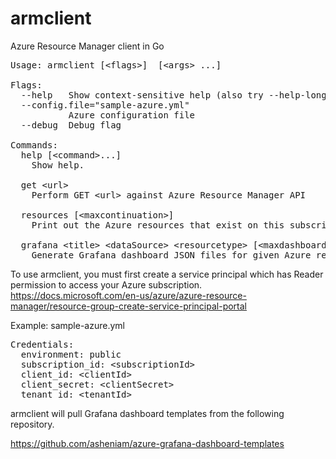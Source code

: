 # armclient
Azure Resource Manager client in Go

<pre>
Usage: armclient [&lt;flags&gt;] <command> [&lt;args&gt; ...]

Flags:
  --help   Show context-sensitive help (also try --help-long and --help-man).
  --config.file="sample-azure.yml"
           Azure configuration file
  --debug  Debug flag

Commands:
  help [&lt;command&gt;...]
    Show help.

  get &lt;url&gt;
    Perform GET &lt;url&gt; against Azure Resource Manager API

  resources [&lt;maxcontinuation&gt;]
    Print out the Azure resources that exist on this subscription

  grafana &lt;title&gt; &lt;dataSource&gt; &lt;resourcetype&gt; [&lt;maxdashboardresource&gt;] [&lt;maxcontinuation&gt;]
    Generate Grafana dashboard JSON files for given Azure resource type
</pre>

To use armclient, you must first create a service principal which has Reader permission to access your Azure subscription.
https://docs.microsoft.com/en-us/azure/azure-resource-manager/resource-group-create-service-principal-portal

Example: sample-azure.yml
<pre>
Credentials:
  environment: public
  subscription_id: &lt;subscriptionId&gt;
  client_id: &lt;clientId&gt;
  client_secret: &lt;clientSecret&gt;
  tenant_id: &lt;tenantId&gt;
</pre>

armclient will pull Grafana dashboard templates from the following repository.

https://github.com/asheniam/azure-grafana-dashboard-templates
